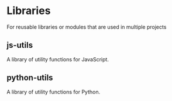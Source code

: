 # Libraries

For reusable libraries or modules that are used in multiple projects

## js-utils

A library of utility functions for JavaScript.

## python-utils

A library of utility functions for Python.
